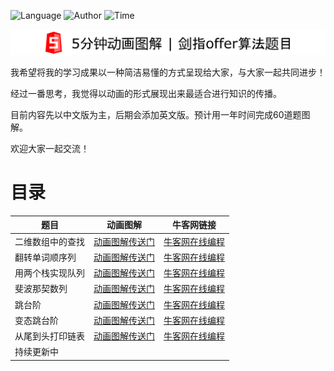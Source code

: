 ![Language](https://img.shields.io/badge/language-Java-brightgreen.svg) ![Author](https://img.shields.io/badge/author-David%20Chou-blue)
![Time](https://img.shields.io/badge/%E5%B7%A5%E7%A8%8B%E9%A2%84%E8%AE%A1-1%E5%B9%B4-yellow)


![Logo](logo.png)

我希望将我的学习成果以一种简洁易懂的方式呈现给大家，与大家一起共同进步！

经过一番思考，我觉得以动画的形式展现出来最适合进行知识的传播。

目前内容先以中文版为主，后期会添加英文版。预计用一年时间完成60道题图解。

欢迎大家一起交流！

# 目录

| 题目 | 动画图解 | 牛客网链接 |
|---|---|---|
| 二维数组中的查找 | [动画图解传送门](01.二维数组中的查找/二维数组中的查找.md) | [牛客网在线编程](https://www.nowcoder.com/practice/abc3fe2ce8e146608e868a70efebf62e?tpId=13&tqId=11154&tPage=1&rp=1&ru=/ta/coding-interviews&qru=/ta/coding-interviews/question-ranking) |
| 翻转单词顺序列 | [动画图解传送门](02.翻转单词顺序列/翻转单词顺序列.md) | [牛客网在线编程](https://www.nowcoder.com/practice/3194a4f4cf814f63919d0790578d51f3?tpId=13&tqId=11197&tPage=1&rp=1&ru=/ta/coding-interviews&qru=/ta/coding-interviews/question-ranking)
| 用两个栈实现队列 | [动画图解传送门](03.用两个栈实现队列/用两个栈实现队列.md) | [牛客网在线编程](https://www.nowcoder.com/practice/54275ddae22f475981afa2244dd448c6?tpId=13&tqId=11158&tPage=1&rp=1&ru=%2Fta%2Fcoding-interviews&qru=%2Fta%2Fcoding-interviews%2Fquestion-ranking)
| 斐波那契数列 | [动画图解传送门](04.斐波那契数列/斐波那契数列.md) | [牛客网在线编程](https://www.nowcoder.com/practice/c6c7742f5ba7442aada113136ddea0c3?tpId=13&tqId=11160&tPage=1&rp=1&ru=%2Fta%2Fcoding-interviews&qru=%2Fta%2Fcoding-interviews%2Fquestion-ranking)
| 跳台阶 | [动画图解传送门](05.跳台阶/跳台阶.md) | [牛客网在线编程](https://www.nowcoder.com/practice/8c82a5b80378478f9484d87d1c5f12a4?tpId=13&tqId=11161&tPage=1&rp=1&ru=%2Fta%2Fcoding-interviews&qru=%2Fta%2Fcoding-interviews%2Fquestion-ranking)
| 变态跳台阶 | [动画图解传送门](06.变态跳台阶/变态跳台阶.md) | [牛客网在线编程](https://www.nowcoder.com/practice/22243d016f6b47f2a6928b4313c85387?tpId=13&tqId=11162&tPage=1&rp=1&ru=%2Fta%2Fcoding-interviews&qru=%2Fta%2Fcoding-interviews%2Fquestion-ranking)
| 从尾到头打印链表 | [动画图解传送门](07.从尾到头打印链表/从尾到头打印链表.md) | [牛客网在线编程](https://www.nowcoder.com/practice/d0267f7f55b3412ba93bd35cfa8e8035?tpId=13&tqId=11156&tPage=1&rp=1&ru=%2Fta%2Fcoding-interviews&qru=%2Fta%2Fcoding-interviews%2Fquestion-ranking)
| 持续更新中 | |
